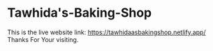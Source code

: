 # Tawhida's-Baking-Shop


This is the live website link: https://tawhidaasbakingshop.netlify.app/
Thanks For Your visiting.
